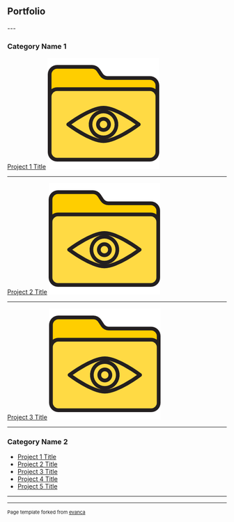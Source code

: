 ## Portfolio
<link rel="shortcut icon" type="image/x-icon" href="favicon.ico">
---

### Category Name 1 

[Project 1 Title](/sample_page)
<img src="images/folder.png?raw=true"/>

---
[Project 2 Title](/pdf/sample_presentation.pdf)
<img src="images/folder.png?raw=true"/>

---
[Project 3 Title](http://example.com/)
<img src="images/folder.png?raw=true"/>

---

### Category Name 2

- [Project 1 Title](http://example.com/)
- [Project 2 Title](http://example.com/)
- [Project 3 Title](http://example.com/)
- [Project 4 Title](http://example.com/)
- [Project 5 Title](http://example.com/)

---




---
<p style="font-size:11px">Page template forked from <a href="https://github.com/evanca/quick-portfolio">evanca</a></p>
<!-- Remove above link if you don't want to attibute -->
